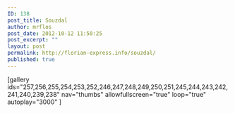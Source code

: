 ```yaml
---
ID: 138
post_title: Souzdal
author: mrflos
post_date: 2012-10-12 11:50:25
post_excerpt: ""
layout: post
permalink: http://florian-express.info/souzdal/
published: true
---
```

[gallery ids="257,256,255,254,253,252,246,247,248,249,250,251,245,244,243,242,241,240,239,238" nav="thumbs"  allowfullscreen="true" loop="true" autoplay="3000" ]